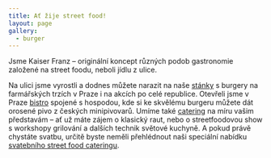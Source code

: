 ```yaml
---
title: Ať žije street food!
layout: page
gallery:
  - burger
---
```

Jsme Kaiser Franz – originální koncept různých podob gastronomie založené na street foodu, neboli jídlu z ulice.

Na ulici jsme vyrostli a dodnes můžete narazit na naše [stánky](/akce/) s burgery na farmářských trzích v Praze i na akcích po celé republice. Otevřeli jsme v Praze [bistro](/bistro) spojené s hospodou, kde si ke skvělému burgeru můžete dát orosené pivo z českých minipivovarů. Umíme také [catering](/catering) na míru vašim představám – ať už máte zájem o klasický raut, nebo o streetfoodovou show s workshopy grilování a dalších technik světové kuchyně. A pokud právě chystáte svatbu, určitě byste neměli přehlédnout naši speciální nabídku [svatebního street food cateringu](/svatebni-catering/).